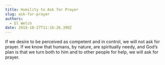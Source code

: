 ```yaml
---
title: Humility to Ask for Prayer
slug: ask-for-prayer
authors:
  - El Welch
date: 2018-10-27T11:16:26.390Z
---
```

If we desire to be perceived as competent and in control, we will not ask for prayer. If we know that humans, by nature, are spiritually needy, and God’s plan is that we turn both to him and to other people for help, we will ask for prayer.